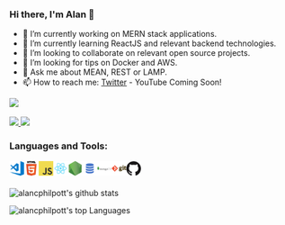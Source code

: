 ### Hi there, I'm Alan 👋

- 🔭 I’m currently working on MERN stack applications.
- 🌱 I’m currently learning ReactJS and relevant backend technologies.
- 👯 I’m looking to collaborate on relevant open source projects.
- 🤔 I’m looking for tips on Docker and AWS.
- 💬 Ask me about MEAN, REST or LAMP.
- 📫 How to reach me: [Twitter](https://twitter.com/alanphilpott_) - YouTube Coming Soon!

![](https://komarev.com/ghpvc/?username=alancphilpott&color=green)

<p>
  <a href="https://twitter.com/alanphilpott_">
    <img src="https://img.shields.io/twitter/follow/BOLT2938?label=Twitter&logo=twitter&style=for-the-badge" />
  </a>
  <a href="https://www.linkedin.com/in/philpottalan">
    <img src="https://img.shields.io/badge/-LinkedIn-blue?style=for-the-badge&logo=linkedin" />
  </a>
</p>

### Languages and Tools:

<img align="left" alt="Visual Studio Code" width="26px" src="https://raw.githubusercontent.com/github/explore/80688e429a7d4ef2fca1e82350fe8e3517d3494d/topics/visual-studio-code/visual-studio-code.png" />
<img align="left" alt="HTML5" width="26px" src="https://raw.githubusercontent.com/github/explore/80688e429a7d4ef2fca1e82350fe8e3517d3494d/topics/html/html.png" />
<img align="left" alt="JavaScript" width="26px" src="https://raw.githubusercontent.com/github/explore/80688e429a7d4ef2fca1e82350fe8e3517d3494d/topics/javascript/javascript.png" />
<img align="left" alt="React.js" width="26px" src="https://raw.githubusercontent.com/github/explore/80688e429a7d4ef2fca1e82350fe8e3517d3494d/topics/react/react.png" />
<img align="left" alt="Node.js" width="26px" src="https://raw.githubusercontent.com/github/explore/80688e429a7d4ef2fca1e82350fe8e3517d3494d/topics/nodejs/nodejs.png" />
<img align="left" alt="SQL" width="26px" src="https://raw.githubusercontent.com/github/explore/80688e429a7d4ef2fca1e82350fe8e3517d3494d/topics/sql/sql.png" />
<img align="left" alt="MongoDB" width="26px" src="https://raw.githubusercontent.com/github/explore/80688e429a7d4ef2fca1e82350fe8e3517d3494d/topics/mongodb/mongodb.png" />
<img align="left" alt="Git" width="26px" src="https://raw.githubusercontent.com/github/explore/80688e429a7d4ef2fca1e82350fe8e3517d3494d/topics/git/git.png" />
<img align="left" alt="GitHub" width="26px" src="https://raw.githubusercontent.com/github/explore/78df643247d429f6cc873026c0622819ad797942/topics/github/github.png" />

<br/>
<br/>

![alancphilpott's github stats](https://github-readme-stats.vercel.app/api?username=alancphilpott&count_private=true&show_icons=true&theme=tokyonight)

![alancphilpott's top Languages](https://github-readme-stats.vercel.app/api/top-langs/?username=alancphilpott&layout=compact)
